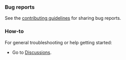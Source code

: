 ### Bug reports

See the [contributing guidelines](CONTRIBUTING.md) for sharing bug reports.

### How-to

For general troubleshooting or help getting started:

- Go to [Discussions](https://github.com/coreui/MiSurvey-admin/discussions).
